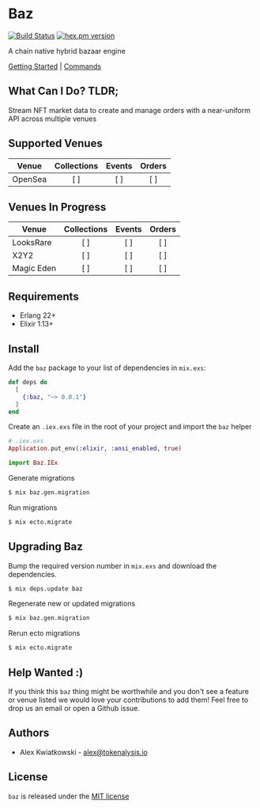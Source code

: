 # Baz
[![Build Status](https://github.com/fremantle-industries/baz/workflows/test/badge.svg?branch=main)](https://github.com/fremantle-industries/baz/actions?query=workflow%3Atest)
[![hex.pm version](https://img.shields.io/hexpm/v/baz.svg?style=flat)](https://hex.pm/packages/baz)

A chain native hybrid bazaar engine

[Getting Started](./docs/GETTING_STARTED.md) | [Commands](./docs/COMMANDS.md)

## What Can I Do? TLDR;

Stream NFT market data to create and manage orders with a near-uniform API across multiple venues

## Supported Venues

| Venue      | Collections | Events | Orders |
| ---------- | :---------: | :----: | :----: |
| OpenSea    |     [ ]     |  [ ]   |  [ ]   |

## Venues In Progress

| Venue      | Collections | Events | Orders |
| ---------- | :---------: | :----: | :----: |
| LooksRare  |     [ ]     |  [ ]   |  [ ]   |
| X2Y2       |     [ ]     |  [ ]   |  [ ]   |
| Magic Eden |     [ ]     |  [ ]   |  [ ]   |

## Requirements

- Erlang 22+
- Elixir 1.13+

## Install

Add the `baz` package to your list of dependencies in `mix.exs`:

```elixir
def deps do
  [
    {:baz, "~> 0.0.1"}
  ]
end
```

Create an `.iex.exs` file in the root of your project and import the `baz` helper

```elixir
# .iex.exs
Application.put_env(:elixir, :ansi_enabled, true)

import Baz.IEx
```

Generate migrations

```bash
$ mix baz.gen.migration
```

Run migrations

```bash
$ mix ecto.migrate
```

## Upgrading Baz

Bump the required version number in `mix.exs` and download the dependencies.

```bash
$ mix deps.update baz
```

Regenerate new or updated migrations

```bash
$ mix baz.gen.migration
```

Rerun ecto migrations

```bash
$ mix ecto.migrate
```

## Help Wanted :)

If you think this `baz` thing might be worthwhile and you don't see a feature
or venue listed we would love your contributions to add them! Feel free to
drop us an email or open a Github issue.

## Authors

- Alex Kwiatkowski - alex@tokenalysis.io

## License

`baz` is released under the [MIT license](./LICENSE)
